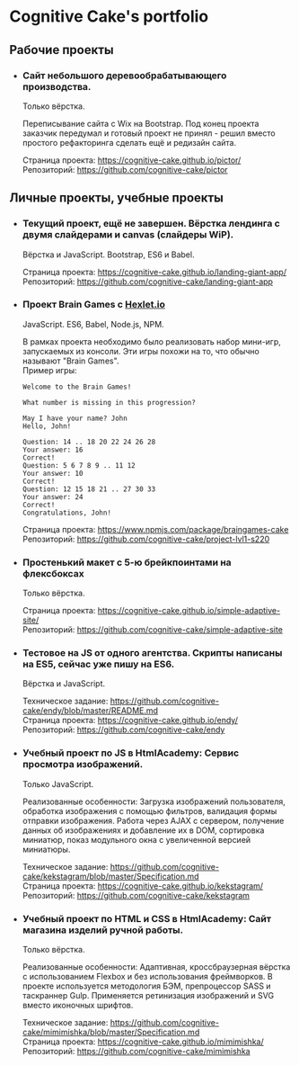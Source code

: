# Cognitive Cake's portfolio

## Рабочие проекты

* ### Cайт небольшого деревообрабатывающего производства.

    Только вёрстка.

    Переписывание сайта с Wix на Bootstrap. Под конец проекта заказчик передумал и готовый проект не принял - решил вместо простого рефакторинга сделать ещё и редизайн сайта.

    Страница проекта: https://cognitive-cake.github.io/pictor/  
    Репозиторий: https://github.com/cognitive-cake/pictor

## Личные проекты, учебные проекты

* ### Текущий проект, ещё не завершен. Вёрстка лендинга с двумя слайдерами и canvas (слайдеры WiP).

    Вёрстка и JavaScript. Bootstrap, ES6 и Babel.

    Страница проекта: https://cognitive-cake.github.io/landing-giant-app/  
    Репозиторий: https://github.com/cognitive-cake/landing-giant-app

* ### Проект Brain Games c [Hexlet.io](https://hexlet.io)

    JavaScript. ES6, Babel, Node.js, NPM.

    В рамках проекта необходимо было реализовать набор мини-игр, запускаемых из консоли. Эти игры похожи на то, что обычно называют "Brain Games".  
    Пример игры:

    ```
    Welcome to the Brain Games!

    What number is missing in this progression?

    May I have your name? John
    Hello, John!

    Question: 14 .. 18 20 22 24 26 28
    Your answer: 16
    Correct!
    Question: 5 6 7 8 9 .. 11 12
    Your answer: 10
    Correct!
    Question: 12 15 18 21 .. 27 30 33
    Your answer: 24
    Correct!
    Congratulations, John!
    ```

    Страница проекта: https://www.npmjs.com/package/braingames-cake  
    Репозиторий: https://github.com/cognitive-cake/project-lvl1-s220


* ### Простенький макет с 5-ю брейкпоинтами на флексбоксах

    Только вёрстка.

    Страница проекта: https://cognitive-cake.github.io/simple-adaptive-site/  
    Репозиторий: https://github.com/cognitive-cake/simple-adaptive-site


* ### Тестовое на JS от одного агентства. Скрипты написаны на ES5, сейчас уже пишу на ES6.

    Вёрстка и JavaScript.

    Техническое задание: https://github.com/cognitive-cake/endy/blob/master/README.md  
    Страница проекта: https://cognitive-cake.github.io/endy/  
    Репозиторий: https://github.com/cognitive-cake/endy


* ### Учебный проект по JS в HtmlAcademy: Сервис просмотра изображений.

    Только JavaScript.

    Реализованные особенности: Загрузка изображений пользователя, обработка изображения с помощью фильтров, валидация формы отправки изображения. Работа через AJAX с сервером, получение данных об изображениях и добавление их в DOM, сортировка миниатюр, показ модульного окна с увеличенной версией миниатюры.

    Техническое задание: https://github.com/cognitive-cake/kekstagram/blob/master/Specification.md  
    Страница проекта: https://cognitive-cake.github.io/kekstagram/  
    Репозиторий: https://github.com/cognitive-cake/kekstagram


* ### Учебный проект по HTML и CSS в HtmlAcademy: Сайт магазина изделий ручной работы.

    Только вёрстка.

    Реализованные особенности: Адаптивная, кроссбраузерная вёрстка c использованием Flexbox и без использования фреймворков. В проекте используется методология БЭМ, препроцессор SASS и таскраннер Gulp. Применяется ретинизация изображений и SVG вместо иконочных шрифтов.

    Техническое задание: https://github.com/cognitive-cake/mimimishka/blob/master/Specification.md  
    Страница проекта: https://cognitive-cake.github.io/mimimishka/  
    Репозиторий: https://github.com/cognitive-cake/mimimishka
